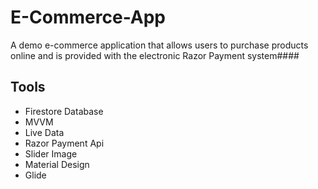 # E-Commerce-App

A demo e-commerce application that allows users to purchase products online and is provided with the electronic Razor Payment system####
## Tools

- Firestore Database
- MVVM
- Live Data
- Razor Payment Api
- Slider Image
- Material Design
- Glide

